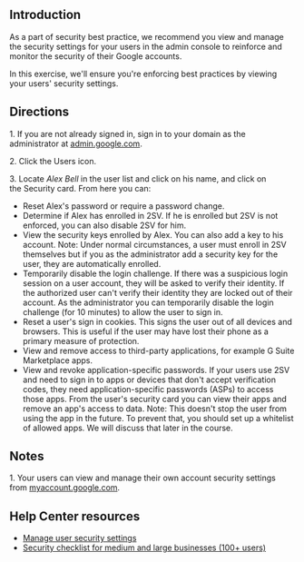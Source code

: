 ## Introduction

As a part of security best practice, we recommend you view and manage the security settings for your users in the admin console to reinforce and monitor the security of their Google accounts.

In this exercise, we'll ensure you're enforcing best practices by viewing your users' security settings.

## Directions

1\. If you are not already signed in, sign in to your domain as the administrator at [admin.google.com](https://admin.google.com/). 

2\. Click the Users icon.

3\. Locate *Alex Bell* in the user list and click on his name, and click on the Security card. From here you can:

-   Reset Alex's password or require a password change.
-   Determine if Alex has enrolled in 2SV. If he is enrolled but 2SV is not enforced, you can also disable 2SV for him.
-   View the security keys enrolled by Alex. You can also add a key to his account. Note: Under normal circumstances, a user must enroll in 2SV themselves but if you as the administrator add a security key for the user, they are automatically enrolled.
-   Temporarily disable the login challenge. If there was a suspicious login session on a user account, they will be asked to verify their identity. If the authorized user can't verify their identity they are locked out of their account. As the administrator you can temporarily disable the login challenge (for 10 minutes) to allow the user to sign in.
-   Reset a user's sign in cookies. This signs the user out of all devices and browsers. This is useful if the user may have lost their phone as a primary measure of protection.
-   View and remove access to third-party applications, for example G Suite Marketplace apps.
-   View and revoke application-specific passwords. If your users use 2SV and need to sign in to apps or devices that don't accept verification codes, they need application-specific passwords (ASPs) to access those apps. From the user's security card you can view their apps and remove an app's access to data. Note: This doesn't stop the user from using the app in the future. To prevent that, you should set up a whitelist of allowed apps. We will discuss that later in the course.

## Notes

1\. Your users can view and manage their own account security settings from [myaccount.google.com](https://myaccount.google.com/ "myaccount.google.com").

## Help Center resources

-   [Manage user security settings](https://support.google.com/a/answer/2537800 "Manage user security settings")
-   [Security checklist for medium and large businesses (100+ users)](https://support.google.com/a/answer/7587183 "Security checklist for medium and large businesses (100+ users)")
